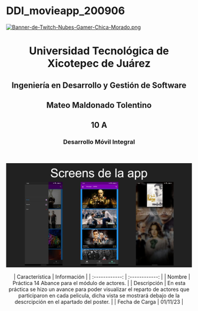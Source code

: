 # DDI_movieapp_200906

[![Banner-de-Twitch-Nubes-Gamer-Chica-Morado.png](https://i.postimg.cc/15q3LFXF/Banner-de-Twitch-Nubes-Gamer-Chica-Morado.png)](https://postimg.cc/MvzwBvyZ)

<div align="center">
  
# Universidad Tecnológica de Xicotepec de Juárez


## Ingeniería en Desarrollo y Gestión de Software
## Mateo Maldonado Tolentino 
## 10 A
### Desarrollo Móvil Integral
&nbsp;
&nbsp;

[![Banner-de-Twitch-Nubes-Gamer-Chica-Morado.png](https://github.com/MattMT/DMI_src/blob/main/ssp13.jpeg)](https://github.com/MattMT/DMI_src/blob/main/ssp13.jpeg)

&nbsp;
&nbsp;
|  Característica |  Información |
| :------------: | :------------: |
| Nombre  |  Práctica 14 Abance para el módulo de actores. |
| Descripción  | En esta práctica se hizo un avance para poder visualizar el reparto de actores que participaron en cada pelicula, dicha vista se mostrará debajo de la descrcipción en el apartado del poster. |
|  Fecha de Carga | 01/11/23  |

